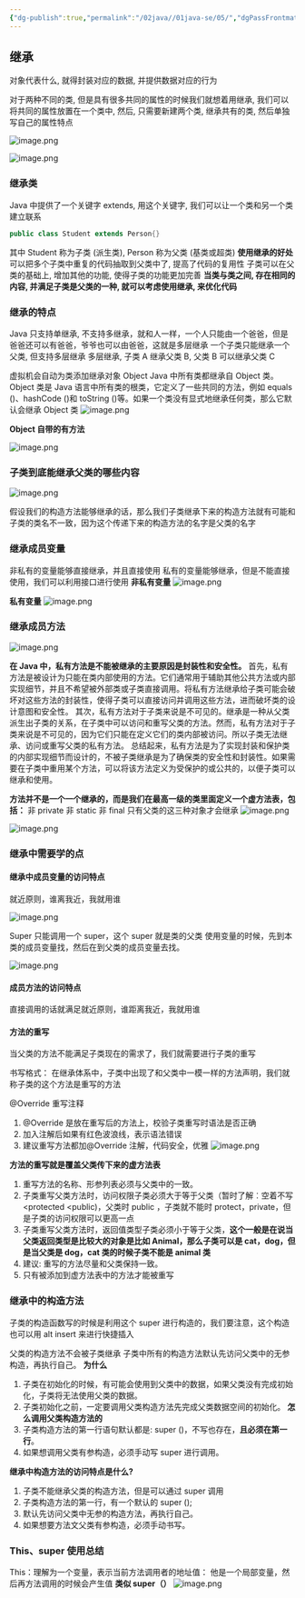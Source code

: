 ```yaml
---
{"dg-publish":true,"permalink":"/02java//01java-se/05/","dgPassFrontmatter":true}
---
```


## 继承
对象代表什么, 就得封装对应的数据, 并提供数据对应的行为

对于两种不同的类, 但是具有很多共同的属性的时候我们就想着用继承, 我们可以将共同的属性放置在一个类中, 然后, 只需要新建两个类, 继承共有的类, 然后单独写自己的属性特点

![image.png](https://qkh-markdown-1316031240.cos.ap-nanjing.myqcloud.com/obsidian/202304111603634.png)


![image.png](https://qkh-markdown-1316031240.cos.ap-nanjing.myqcloud.com/obsidian/202304111605848.png)

### 继承类
Java 中提供了一个关键字 extends, 用这个关键字, 我们可以让一个类和另一个类建立联系
```java
public class Student extends Person{}
```
其中 Student 称为子类 (派生类), Person 称为父类 (基类或超类)
**使用继承的好处**
可以把多个子类中重复的代码抽取到父类中了, 提高了代码的复用性
子类可以在父类的基础上, 增加其他的功能, 使得子类的功能更加完善
**当类与类之间, 存在相同的内容, 并满足子类是父类的一种, 就可以考虑使用继承, 来优化代码**
### 继承的特点
Java 只支持单继承, 不支持多继承，就和人一样，一个人只能由一个爸爸，但是爸爸还可以有爸爸，爷爷也可以由爸爸，这就是多层继承
一个子类只能继承一个父类, 但支持多层继承
多层继承, 子类 A 继承父类 B, 父类 B 可以继承父类 C

虚拟机会自动为类添加继承对象 Object
Java 中所有类都继承自 Object 类。Object 类是 Java 语言中所有类的根类，它定义了一些共同的方法，例如 equals ()、hashCode ()和 toString ()等。如果一个类没有显式地继承任何类，那么它默认会继承 Object 类
![image.png](https://qkh-markdown-1316031240.cos.ap-nanjing.myqcloud.com/obsidian/202304111632591.png)

**Object 自带的有方法**

![image.png](https://qkh-markdown-1316031240.cos.ap-nanjing.myqcloud.com/obsidian/202304111636970.png)


### 子类到底能继承父类的哪些内容

![image.png](https://qkh-markdown-1316031240.cos.ap-nanjing.myqcloud.com/obsidian/202304122105242.png)

假设我们的构造方法能够继承的话，那么我们子类继承下来的构造方法就有可能和子类的类名不一致，因为这个传递下来的构造方法的名字是父类的名字
### 继承成员变量
非私有的变量能够直接继承，并且直接使用
私有的变量能够继承，但是不能直接使用，我们可以利用接口进行使用
**非私有变量**
![image.png](https://qkh-markdown-1316031240.cos.ap-nanjing.myqcloud.com/obsidian/202304122128799.png)

**私有变量**
![image.png](https://qkh-markdown-1316031240.cos.ap-nanjing.myqcloud.com/obsidian/202304122131625.png)


### 继承成员方法

![image.png](https://qkh-markdown-1316031240.cos.ap-nanjing.myqcloud.com/obsidian/202304122133536.png)

**在 Java 中，私有方法是不能被继承的主要原因是封装性和安全性。**
首先，私有方法是被设计为只能在类内部使用的方法。它们通常用于辅助其他公共方法或内部实现细节，并且不希望被外部类或子类直接调用。将私有方法继承给子类可能会破坏对这些方法的封装性，使得子类可以直接访问并调用这些方法，进而破坏类的设计意图和安全性。
其次，私有方法对于子类来说是不可见的。继承是一种从父类派生出子类的关系，在子类中可以访问和重写父类的方法。然而，私有方法对于子类来说是不可见的，因为它们只能在定义它们的类内部被访问。所以子类无法继承、访问或重写父类的私有方法。
总结起来，私有方法是为了实现封装和保护类的内部实现细节而设计的，不被子类继承是为了确保类的安全性和封装性。如果需要在子类中重用某个方法，可以将该方法定义为受保护的或公共的，以便子类可以继承和使用。

**方法并不是一个一个继承的，而是我们在最高一级的类里面定义一个虚方法表，包括：**
非 private
非 static
非 final
只有父类的这三种对象才会继承
![image.png](https://qkh-markdown-1316031240.cos.ap-nanjing.myqcloud.com/obsidian/202304122135927.png)

![image.png](https://qkh-markdown-1316031240.cos.ap-nanjing.myqcloud.com/obsidian/202304122139452.png)
### 继承中需要学的点
#### 继承中成员变量的访问特点
就近原则，谁离我近，我就用谁

![image.png](https://qkh-markdown-1316031240.cos.ap-nanjing.myqcloud.com/obsidian/202304122156264.png)

Super 只能调用一个 super，这个 super 就是类的父类
使用变量的时候，先到本类的成员变量找，然后在到父类的成员变量去找。

![image.png](https://qkh-markdown-1316031240.cos.ap-nanjing.myqcloud.com/obsidian/202304122202409.png)

#### 成员方法的访问特点
直接调用的话就满足就近原则，谁距离我近，我就用谁
#### 方法的重写
当父类的方法不能满足子类现在的需求了，我们就需要进行子类的重写

书写格式：
在继承体系中，子类中出现了和父类中一模一样的方法声明，我们就称子类的这个方法是重写的方法

@Override 重写注释
1. @Override 是放在重写后的方法上，校验子类重写时语法是否正确
2. 加入注解后如果有红色波浪线，表示语法错误
3. 建议重写方法都加@Override 注解，代码安全，优雅
![image.png](https://qkh-markdown-1316031240.cos.ap-nanjing.myqcloud.com/obsidian/202304122209200.png)

**方法的重写就是覆盖父类传下来的虚方法表**

1. 重写方法的名称、形参列表必须与父类中的一致。
2. 子类重写父类方法时，访问权限子类必须大于等于父类（暂时了解︰空着不写<protected <public)，父类时 public ，子类就不能时 protect，private，但是子类的访问权限可以更高一点
3. 子类重写父类方法时，返回值类型子类必须小于等于父类，**这个一般是在说当父类返回类型是比较大的对象是比如 Animal，那么子类可以是 cat，dog，但是当父类是 dog，cat 类的时候子类不能是 animal 类**
4. 建议: 重写的方法尽量和父类保持一致。
5. 只有被添加到虚方法表中的方法才能被重写

### 继承中的构造方法

子类的构造函数写的时候是利用这个 super 进行构造的，我们要注意，这个构造也可以用 alt insert 来进行快捷插入

父类的构造方法不会被子类继承
子类中所有的构造方法默认先访问父类中的无参构造，再执行自己。
**为什么**
1. 子类在初始化的时候，有可能会使用到父类中的数据，如果父类没有完成初始化，子类将无法使用父类的数据。
2. 子类初始化之前，一定要调用父类构造方法先完成父类数据空间的初始化。
**怎么调用父类构造方法的**
1. 子类构造方法的第一行语句默认都是: super ()，不写也存在，**且必须在第一行**。
2. 如果想调用父类有参构造，必须手动写 super 进行调用。

**继承中构造方法的访问特点是什么?**
1. 子类不能继承父类的构造方法，但是可以通过 super 调用
2. 子类构造方法的第一行，有一个默认的 super ();
4. 默认先访问父类中无参的构造方法，再执行自己。
5. 如果想要方法文父类有参构造，必须手动书写。

### This、super 使用总结

This：理解为一个变量，表示当前方法调用者的地址值：
他是一个局部变量，然后再方法调用的时候会产生值
**类似 super（）**
![image.png](https://qkh-markdown-1316031240.cos.ap-nanjing.myqcloud.com/obsidian/202304132014343.png)

